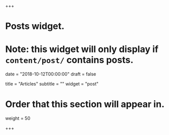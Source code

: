 +++
# Posts widget.
# Note: this widget will only display if `content/post/` contains posts.

date = "2018-10-12T00:00:00"
draft = false

title = "Articles"
subtitle = ""
widget = "post"

# Order that this section will appear in.
weight = 50

+++

